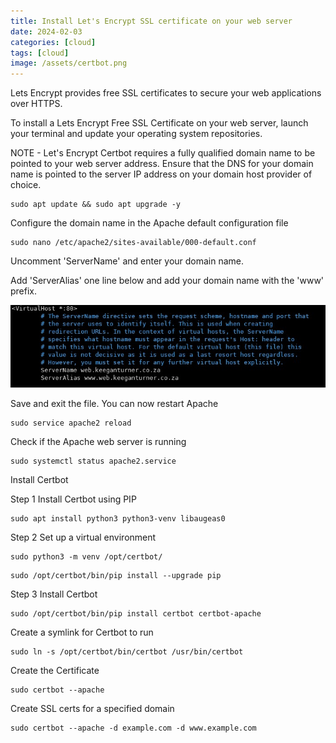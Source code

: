 ```yaml
---
title: Install Let's Encrypt SSL certificate on your web server
date: 2024-02-03
categories: [cloud]
tags: [cloud]
image: /assets/certbot.png
---
```


Lets Encrypt provides free SSL certificates to secure your web applications over HTTPS. 

To install a Lets Encrypt Free SSL Certificate on your web server,
launch your terminal and update your operating system repositories.

NOTE - Let's Encrypt Certbot requires a fully qualified domain name to be pointed to your web server address. 
Ensure that the DNS for your domain name is pointed to the server IP address on your domain host provider of choice.

```
sudo apt update && sudo apt upgrade -y
```

Configure the domain name in the Apache default configuration file 

```
sudo nano /etc/apache2/sites-available/000-default.conf
```

Uncomment 'ServerName' and enter your domain name. 

Add 'ServerAlias' one line below and add your domain name with the 'www' prefix. 

![sites-available](/assets/Apache.jpg)

Save and exit the file. You can now restart Apache 


```
sudo service apache2 reload
```


Check if the Apache web server is running

```
sudo systemctl status apache2.service
```


Install Certbot 


Step 1 Install Certbot using PIP

```
sudo apt install python3 python3-venv libaugeas0
```


Step 2 Set up a virtual environment

```
sudo python3 -m venv /opt/certbot/
```

```
sudo /opt/certbot/bin/pip install --upgrade pip
```


Step 3 Install Certbot

```
sudo /opt/certbot/bin/pip install certbot certbot-apache
```


Create a symlink for Certbot to run 

```
sudo ln -s /opt/certbot/bin/certbot /usr/bin/certbot
```


Create the Certificate 

```
sudo certbot --apache
```


Create SSL certs for a specified domain

```
sudo certbot --apache -d example.com -d www.example.com
```


